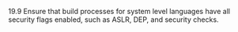 19.9 Ensure that build processes for system level languages have all security flags enabled, such as ASLR, DEP, and security checks.